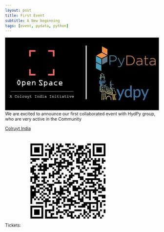 ```yaml
---
layout: post
title: First Event
subtitle: A New beginning
tags: [event, pydata, python]
---
```


![Event](/img/first-event.jpg)
We are excited to announce our first collaborated event with HydPy group, who are very active in the Community

[Colruyt India](https://colruytindia.colruytgroup.com)

Tickets:
![QR](/img/first-event-qr.png)

